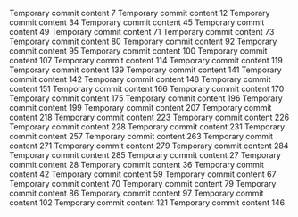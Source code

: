 Temporary commit content 7
Temporary commit content 12
Temporary commit content 34
Temporary commit content 45
Temporary commit content 49
Temporary commit content 71
Temporary commit content 73
Temporary commit content 80
Temporary commit content 92
Temporary commit content 95
Temporary commit content 100
Temporary commit content 107
Temporary commit content 114
Temporary commit content 119
Temporary commit content 139
Temporary commit content 141
Temporary commit content 142
Temporary commit content 148
Temporary commit content 151
Temporary commit content 166
Temporary commit content 170
Temporary commit content 175
Temporary commit content 196
Temporary commit content 199
Temporary commit content 207
Temporary commit content 218
Temporary commit content 223
Temporary commit content 226
Temporary commit content 228
Temporary commit content 231
Temporary commit content 257
Temporary commit content 263
Temporary commit content 271
Temporary commit content 279
Temporary commit content 284
Temporary commit content 285
Temporary commit content 27
Temporary commit content 28
Temporary commit content 36
Temporary commit content 42
Temporary commit content 59
Temporary commit content 67
Temporary commit content 70
Temporary commit content 79
Temporary commit content 86
Temporary commit content 97
Temporary commit content 102
Temporary commit content 121
Temporary commit content 146
